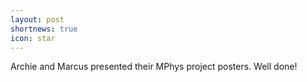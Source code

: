 ```yaml
---
layout: post
shortnews: true
icon: star
---
```


Archie and Marcus presented their MPhys project posters. Well done!